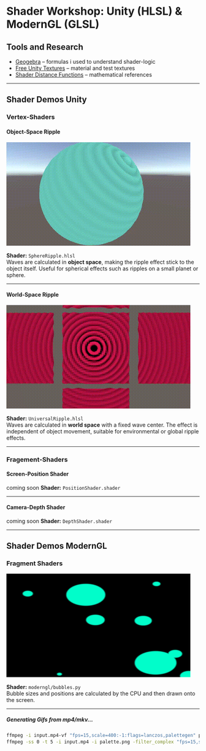 # Shader Workshop: Unity (HLSL) & ModernGL (GLSL)

## Tools and Research
- [Geogebra](https://www.geogebra.org/u/schlachsahne76) – formulas i used to understand shader-logic
- [Free Unity Textures](https://ambientcg.com/list?sort=popular) – material and test textures  
- [Shader Distance Functions](https://iquilezles.org/articles/distfunctions2d/) – mathematical references  

---

## Shader Demos Unity
### Vertex-Shaders
#### Object-Space Ripple  


<img src="gifs/OS_sphere.gif" alt="Object-Space Ripple Shader" width="480">

**Shader:** `SphereRipple.hlsl`  
Waves are calculated in **object space**, making the ripple effect stick to the object itself. Useful for spherical effects such as ripples on a small planet or sphere.  

---

#### World-Space Ripple  
<img src="gifs/WS_ripple.gif" alt="World-Space Ripple Shader" width="480">

**Shader:** `UniversalRipple.hlsl`  
Waves are calculated in **world space** with a fixed wave center. The effect is independent of object movement, suitable for environmental or global ripple effects.  

---
### Fragement-Shaders
#### Screen-Position Shader
coming soon
**Shader:** `PositionShader.shader` 

---

#### Camera-Depth Shader
coming soon
**Shader:** `DepthShader.shader` 


---
## Shader Demos ModernGL
### Fragment Shaders
<img src="gifs/bubbles.gif" alt="Simple Fragment Shader" width="480">

**Shader:** `moderngl/bubbles.py`  
Bubble sizes and positions are calculated by the CPU and then drawn onto the screen.

---

##### Generating Gifs from mp4/mkv...
```bash
ffmpeg -i input.mp4-vf "fps=15,scale=400:-1:flags=lanczos,palettegen" palette.png
ffmpeg -ss 0 -t 5 -i input.mp4 -i palette.png -filter_complex "fps=15,scale=400:-1:flags=lanczos[x];[x][1:v]paletteuse" output.gif
```
